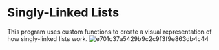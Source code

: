 # Singly-Linked Lists
This program uses custom functions to create a visual representation of how singly-linked lists work. 
![e701c37a5429b9c2c9f3f9e863db4c44](https://user-images.githubusercontent.com/93503364/196061914-45256037-6fdb-497a-bf88-91a14a1ed2b5.png)
